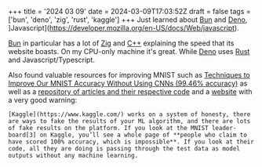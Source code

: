 +++
title = '2024 03 09'
date = 2024-03-09T17:03:52Z
draft = false
tags = ['bun', 'deno', 'zig', 'rust', 'kaggle']
+++
Just learned about [Bun](https://bun.sh/) and [Deno](https://deno.com/), ]Javascript](https://developer.mozilla.org/en-US/docs/Web/javascript).

[Bun](https://bun.sh/) in particular has a lot of [Zig](https://ziglang.org/) and [C++](https://en.wikipedia.org/wiki/The_C%2B%2B_Programming_Language) explaining the speed that its website boasts. On my CPU-only machine it's great. While [Deno](https://deno.com/) uses [Rust](https://www.rust-lang.org/) and Javascript/Typescript.

Also found valuable resources for improving MNIST such as [Techniques to Improve Our MNIST Accuracy Without Using CNNs (99.46% accuracy)](https://medium.com/@anderaquerretamontoro/99-46-accuracy-on-mnist-without-cnn-712042530420) as well as a [repository of articles and their respective code](https://paperswithcode.com/task/rotated-mnist) and a [website](https://codecraft.tv/courses/tensorflowjs/neural-networks/improving-mnist/#) with a very good warning:

```
[Kaggle](https://www.kaggle.com/) works on a system of honesty, there are ways to fake the results of your ML algorithm, and there are lots of fake results on the platform. If you look at the MNIST leader-board[3] on Kaggle, you’ll see a whole page of **people who claim to have scored 100% accuracy, which is impossible**. If you look at their code, all they are doing is passing through the test data as model outputs without any machine learning.
```
